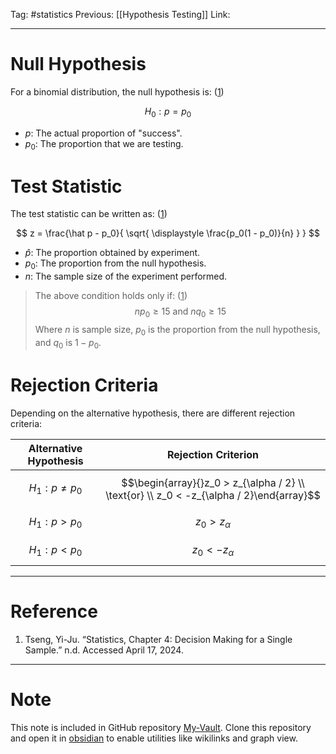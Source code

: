 Tag: #statistics 
Previous: [[Hypothesis Testing]]
Link: 

---

# Null Hypothesis

For a binomial distribution, the null hypothesis is: (<u>1</u>)

$$
H_0: p = p_0
$$

- $p$: The actual proportion of "success".
- $p_0$: The proportion that we are testing.

# Test Statistic

The test statistic can be written as: (<u>1</u>)

$$
z = \frac{\hat p - p_0}{
	\sqrt{
		\displaystyle
		\frac{p_0(1 - p_0)}{n}
	}
}
$$

- $\hat p$: The proportion obtained by experiment.
- $p_0$: The proportion from the null hypothesis.
- $n$: The sample size of the experiment performed.

> The above condition holds only if: (<u>1</u>)
> $$np_0 \geq 15 \text{ and } nq_0 \geq 15$$
> Where $n$ is sample size, $p_0$ is the proportion from the null hypothesis, and $q_0$ is $1 - p_0$.

# Rejection Criteria

Depending on the alternative hypothesis, there are different rejection criteria:

| Alternative Hypothesis | Rejection Criterion                                                                      |
| ---------------------- | ---------------------------------------------------------------------------------------- |
| $$H_1: p\neq p_0$$     | $$\begin{array}{}z_0 > z_{\alpha / 2} \\ \text{or} \\ z_0 < -z_{\alpha / 2}\end{array}$$ |
| $$H_1: p > p_0$$       | $$z_0 > z_\alpha$$                                                                       |
| $$H_1: p < p_0$$       | $$z_0 < -z_\alpha$$                                                                      |

---

# Reference

1. Tseng, Yi-Ju. “Statistics, Chapter 4: Decision Making for a Single Sample.” n.d. Accessed April 17, 2024.

---

# Note

This note is included in GitHub repository [My-Vault](https://github.com/LittleD3092/My-Vault.git). Clone this repository and open it in [obsidian](https://obsidian.md/) to enable utilities like wikilinks and graph view.
